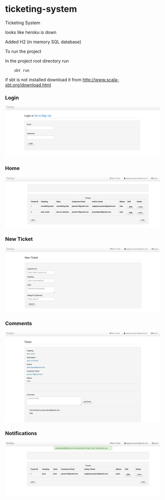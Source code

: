 # ticketing-system
Ticketing System

looks like heroku is down

Added H2 (in memory SQL database)

To run the project

In the project root directory run

```
    sbt run
```

if sbt is not installed download it from http://www.scala-sbt.org/download.html

### Login

![UI](https://raw.githubusercontent.com/pamu/ticketing-system/master/images/login.png)

### Home

![UI](https://raw.githubusercontent.com/pamu/ticketing-system/master/images/home.png)

### New Ticket

![UI](https://raw.githubusercontent.com/pamu/ticketing-system/master/images/newticket.png)

### Comments

![UI](https://raw.githubusercontent.com/pamu/ticketing-system/master/images/comments.png)

### Notifications

![UI](https://raw.githubusercontent.com/pamu/ticketing-system/master/images/notifications.png)
